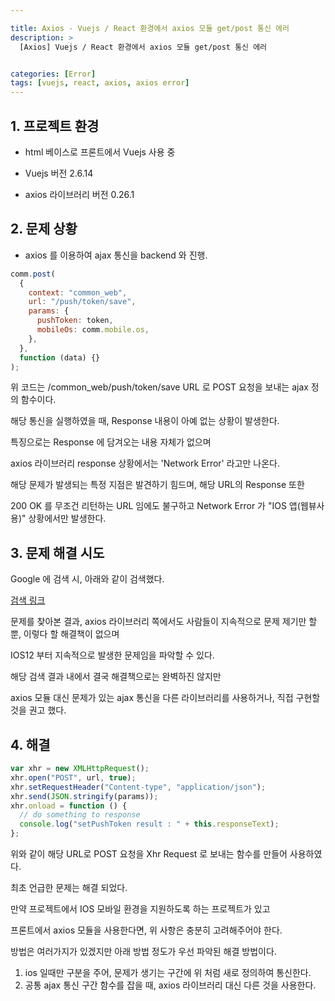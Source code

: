 ```yaml
---

title: Axios - Vuejs / React 환경에서 axios 모듈 get/post 통신 에러
description: >
  [Axios] Vuejs / React 환경에서 axios 모듈 get/post 통신 에러


categories: [Error]
tags: [vuejs, react, axios, axios error]
---
```




## 1. 프로젝트 환경

- html 베이스로 프론트에서 Vuejs 사용 중

- Vuejs 버전 2.6.14

- axios 라이브러리 버전 0.26.1

## 2. 문제 상황

- axios 를 이용하여 ajax 통신을 backend 와 진행.

```js
comm.post(
  {
    context: "common_web",
    url: "/push/token/save",
    params: {
      pushToken: token,
      mobileOs: comm.mobile.os,
    },
  },
  function (data) {}
);
```

위 코드는 /common_web/push/token/save URL 로 POST 요청을 보내는 ajax 정의 함수이다.

해당 통신을 실행하였을 때, Response 내용이 아예 없는 상황이 발생한다.

특징으로는 Response 에 담겨오는 내용 자체가 없으며

axios 라이브러리 response 상황에서는 'Network Error' 라고만 나온다.

해당 문제가 발생되는 특정 지점은 발견하기 힘드며, 해당 URL의 Response 또한

200 OK 를 무조건 리턴하는 URL 임에도 불구하고 Network Error 가 "IOS 앱(웹뷰사용)" 상황에서만 발생한다.

## 3. 문제 해결 시도

Google 에 검색 시, 아래와 같이 검색했다.

[검색 링크](https://www.google.com/search?q=ios+axios+network+error&sxsrf=APq-WBt-D8cszOHOYhKcgIny6VLfDaNitA%3A1648191976365&ei=6Gk9YqLtFdqQ1e8PvZybgA8&ved=0ahUKEwiigZfK2eD2AhVaSPUHHT3OBvAQ4dUDCA4&uact=5&oq=ios+axios+network+error&gs_lcp=Cgdnd3Mtd2l6EAMyBQgAEMsBMgYIABAFEB46BwgAEEcQsANKBAhBGABKBAhGGABQighY-AlgkgtoAXABeACAAXmIAbgDkgEDMC40mAEAoAEByAEKwAEB&sclient=gws-wiz)

문제를 찾아본 결과, axios 라이브러리 쪽에서도 사람들이 지속적으로 문제 제기만 할 뿐, 이렇다 할 해결책이 없으며

IOS12 부터 지속적으로 발생한 문제임을 파악할 수 있다.

해당 검색 결과 내에서 결국 해결책으로는 완벽하진 않지만

axios 모듈 대신 문제가 있는 ajax 통신을 다른 라이브러리를 사용하거나, 직접 구현할 것을 권고 했다.

## 4. 해결

```js
var xhr = new XMLHttpRequest();
xhr.open("POST", url, true);
xhr.setRequestHeader("Content-type", "application/json");
xhr.send(JSON.stringify(params));
xhr.onload = function () {
  // do something to response
  console.log("setPushToken result : " + this.responseText);
};
```

위와 같이 해당 URL로 POST 요청을 Xhr Request 로 보내는 함수를 만들어 사용하였다.

최초 언급한 문제는 해결 되었다.

만약 프로젝트에서 IOS 모바일 환경을 지원하도록 하는 프로젝트가 있고

프론트에서 axios 모듈을 사용한다면, 위 사항은 충분히 고려해주어야 한다.

방법은 여러가지가 있겠지만 아래 방법 정도가 우선 파악된 해결 방법이다.

1. ios 일때만 구분을 주어, 문제가 생기는 구간에 위 처럼 새로 정의하여 통신한다.
2. 공통 ajax 통신 구간 함수를 잡을 때, axios 라이브러리 대신 다른 것을 사용한다.
